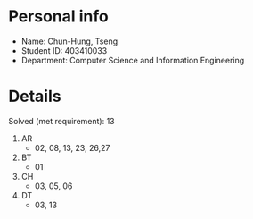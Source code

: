 # Personal info

* Name: Chun-Hung, Tseng
* Student ID: 403410033
* Department: Computer Science and Information Engineering

# Details

Solved (met requirement): 13

1. AR
    * 02, 08, 13, 23, 26,27
2. BT
    * 01
3. CH
    * 03, 05, 06
4. DT
    * 03, 13
